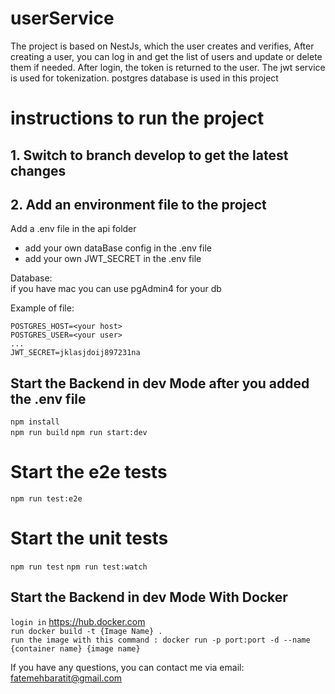 # userService
The project is based on NestJs, which the user creates and verifies,
After creating a user, you can log in and get the list of users and update or delete them if needed.
After login, the token is returned to the user.
The jwt service is used for tokenization.
postgres database is used in this project

# instructions to run the project
## 1. Switch to branch develop to get the latest changes
## 2. Add an environment file to the project
Add a .env file in the api folder
- add your own dataBase config in the .env file
- add your own JWT_SECRET in the .env file


Database:  
if you have mac you can use pgAdmin4 for your db

Example of file:

    POSTGRES_HOST=<your host>  
    POSTGRES_USER=<your user>
    ...
    JWT_SECRET=jklasjdoij897231na

## Start the Backend in dev Mode after you added the .env file
`npm install`  
`npm run build`
`npm run start:dev`  

# Start the e2e tests 
`npm run test:e2e`

# Start the unit tests
`npm run test`
`npm run test:watch`

## Start the Backend in dev Mode With Docker
`login in` https://hub.docker.com  
`run docker build -t {Image Name} .`  
`run the image with this command : docker run -p port:port -d --name {container name} {image name} `

If you have any questions, you can contact me via email: fatemehbaratit@gmail.com